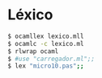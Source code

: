 Léxico
=====================


```bash
$ ocamllex lexico.mll
$ ocamlc -c lexico.ml
$ rlwrap ocaml
$ #use "carregador.ml";;
$ lex "micro10.pas";;
```
